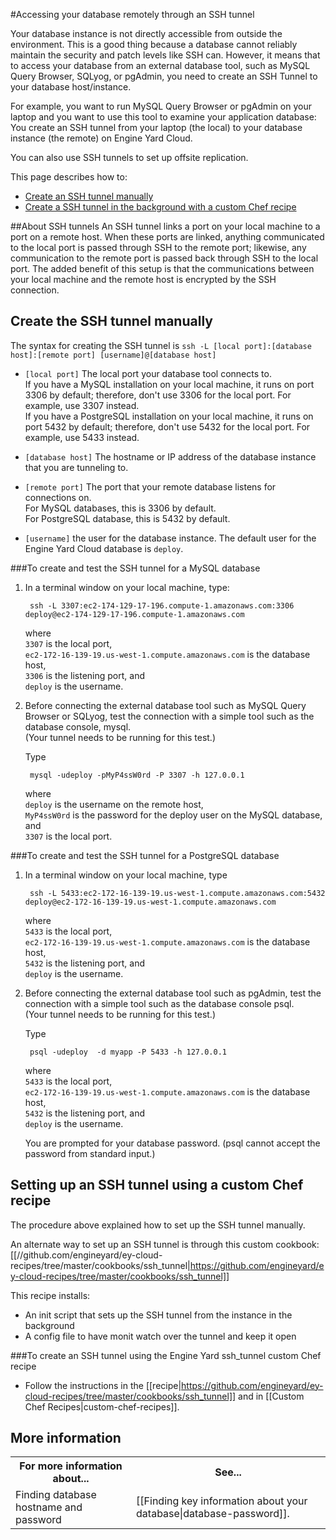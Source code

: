 #Accessing your database remotely through an SSH tunnel

Your database instance is not directly accessible from outside the environment. This is a good thing because a database cannot reliably maintain the security and patch levels like SSH can. However, it means that to access your database from an external database tool, such as MySQL Query Browser, SQLyog, or pgAdmin, you need to create an SSH Tunnel to your database host/instance. 

For example, you want to run MySQL Query Browser or pgAdmin on your laptop and you want to use this tool to examine your application database: You create an SSH tunnel from your laptop (the local) to your database instance (the remote) on Engine Yard Cloud. 

You can also use SSH tunnels to set up offsite replication.

This page describes how to:  

* [Create an SSH tunnel manually][1]
* [Create a SSH tunnel in the background with a custom Chef recipe][2]

##About SSH tunnels
An SSH tunnel links a port on your local machine to a port on a remote host. When these ports are linked, anything communicated to the local port is passed through SSH to the remote port; likewise, any communication to the remote port is passed back through SSH to the local port. The added benefit of this setup is that the communications between your local machine and the remote host is encrypted by the SSH connection.

<h2 id="topic1">Create the SSH tunnel manually</h2>

The syntax for creating the SSH tunnel is `ssh -L [local port]:[database host]:[remote port] [username]@[database host]`

* `[local port]` The local port your database tool connects to.   
    If you have a MySQL installation on your local machine, it runs on port 3306 by default; therefore, don't use 3306 for the local port. For example, use 3307 instead.  
    If you have a PostgreSQL installation on your local machine, it runs on port 5432 by default; therefore, don't use 5432 for the local port. For example, use 5433 instead.

* `[database host]` The hostname or IP address of the database instance that you are tunneling to.

* `[remote port]` The port that your remote database listens for connections on.  
    For MySQL databases, this is 3306 by default.  
    For PostgreSQL database, this is 5432 by default.

* `[username]` the user for the database instance. The default user for the Engine Yard Cloud database is `deploy`.

###To create and test the SSH tunnel for a MySQL database

1. In a terminal window on your local machine, type:

        ssh -L 3307:ec2-174-129-17-196.compute-1.amazonaws.com:3306 deploy@ec2-174-129-17-196.compute-1.amazonaws.com

    where  
    `3307` is the local port,  
    `ec2-172-16-139-19.us-west-1.compute.amazonaws.com` is the database host,  
    `3306` is the listening port, and  
    `deploy` is the username.

2. Before connecting the external database tool such as MySQL Query Browser or SQLyog, test the connection with a simple tool such as the database console, mysql.  
(Your tunnel needs to be running for this test.)

    Type		 

        mysql -udeploy -pMyP4ssW0rd -P 3307 -h 127.0.0.1

    where  
    `deploy` is the username on the remote host,  
    `MyP4ssW0rd` is the password for the deploy user on the MySQL database, and  
    `3307` is the local port.
        
###To create and test the SSH tunnel for a PostgreSQL database

1. In a terminal window on your local machine, type
		
	    ssh -L 5433:ec2-172-16-139-19.us-west-1.compute.amazonaws.com:5432 deploy@ec2-172-16-139-19.us-west-1.compute.amazonaws.com

    where  
    `5433` is the local port,  
    `ec2-172-16-139-19.us-west-1.compute.amazonaws.com` is the database host,  
    `5432` is the listening port, and  
    `deploy` is the username.

2. Before connecting the external database tool such as pgAdmin, test the connection with a simple tool such as the database console psql.  
    (Your tunnel needs to be running for this test.)

	Type		 
	    
	    psql -udeploy  -d myapp -P 5433 -h 127.0.0.1
	
    where  
    `5433` is the local port,  
    `ec2-172-16-139-19.us-west-1.compute.amazonaws.com` is the database host,  
    `5432` is the listening port, and  
    `deploy` is the username.


    You are prompted for your database password. (psql cannot accept the password from standard input.)



<h2 id="topic2"> Setting up an SSH tunnel using a custom Chef recipe</h2>

The procedure above explained how to set up the SSH tunnel manually. 

An alternate way to set up an SSH tunnel is through this custom cookbook: [[//github.com/engineyard/ey-cloud-recipes/tree/master/cookbooks/ssh_tunnel|https://github.com/engineyard/ey-cloud-recipes/tree/master/cookbooks/ssh_tunnel]]

This recipe installs:

* An init script that sets up the SSH tunnel from the instance in the background
* A config file to have monit watch over the tunnel and keep it open

###To create an SSH tunnel using the Engine Yard ssh_tunnel custom Chef recipe

* Follow the instructions in the [[recipe|https://github.com/engineyard/ey-cloud-recipes/tree/master/cookbooks/ssh_tunnel]] and in [[Custom Chef Recipes|custom-chef-recipes]].

<h2 id="topic5"> More information</h2>

<table>
	  <tr>
	    <th>For more information about...</th><th>See...</th>
	  </tr>
	  <tr>
	    <td>Finding database hostname and password</td><td>[[Finding key information about your database|database-password]].</td></td>
	  </tr>
</table>


[1]: #topic1        "topic1"
[2]: #topic2        "topic2"
[3]: #topic3        "topic3"
[4]: #topic4		"topic4"
[5]: #topic5        "topic5"